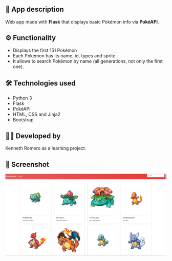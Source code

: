 ## 📝 App description

Web app made with **Flask** that displays basic Pokémon info via **PokéAPI**.

## ⚙️ Functionality

- Displays the first 151 Pokémon
- Each Pokémon has its name, id, types and sprite.
- It allows to search Pokémon by name (all generations, not only the first one).

## 🛠️ Technologies used

- Python 3
- Flask
- PokéAPI
- HTML, CSS and Jinja2
- Bootstrap

 ## 🙋‍♂️ Developed by
 Kenneth Romero as a learning project.

 ## 📸 Screenshot

 ![screenshot](static/img/pokemon_api_screenshot.png)
